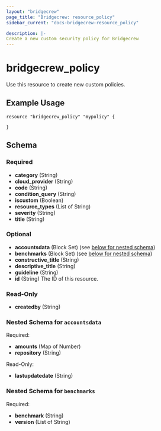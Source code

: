 ```yaml
---
layout: "bridgecrew"
page_title: "Bridgecrew: resource_policy"
sidebar_current: "docs-bridgecrew-resource_policy"

description: |-
Create a new custom security policy for Bridgecrew
---
```


# bridgecrew_policy

Use this resource to create new custom policies.




## Example Usage
```hcl
resource "bridgecrew_policy" "mypolicy" {

}
```
<!-- schema generated by tfplugindocs -->
## Schema

### Required

- **category** (String)
- **cloud_provider** (String)
- **code** (String)
- **condition_query** (String)
- **iscustom** (Boolean)
- **resource_types** (List of String)
- **severity** (String)
- **title** (String)

### Optional

- **accountsdata** (Block Set) (see [below for nested schema](#nestedblock--accountsdata))
- **benchmarks** (Block Set) (see [below for nested schema](#nestedblock--benchmarks))
- **constructive_title** (String)
- **descriptive_title** (String)
- **guideline** (String)
- **id** (String) The ID of this resource.

### Read-Only

- **createdby** (String)

<a id="nestedblock--accountsdata"></a>
### Nested Schema for `accountsdata`

Required:

- **amounts** (Map of Number)
- **repository** (String)

Read-Only:

- **lastupdatedate** (String)


<a id="nestedblock--benchmarks"></a>
### Nested Schema for `benchmarks`

Required:

- **benchmark** (String)
- **version** (List of String)
